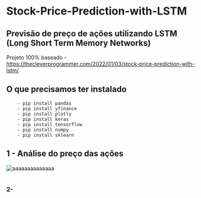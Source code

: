 # Stock-Price-Prediction-with-LSTM


## Previsão de preço de ações utilizando LSTM (Long Short Term Memory Networks)
   Projeto 100% baseado - https://thecleverprogrammer.com/2022/01/03/stock-price-prediction-with-lstm/

## O que precisamos ter instalado 
        - pip install pandas
        - pip install yfinance
        - pip install plotly
        - pip install keras
        - pip install tensorflow
        - pip install numpy
        - pip install sklearn

## 1 - Análise do preço das ações

![aaaaaaaaaaaaaa](https://s2.glbimg.com/LVKD6m6U72GMz6fyu6d0w4zW5AA=/0x0:695x379/984x0/smart/filters:strip_icc()/i.s3.glbimg.com/v1/AUTH_08fbf48bc0524877943fe86e43087e7a/internal_photos/bs/2021/O/m/DM4bQFSn2CWtvgANmcvQ/passo-1.jpg)
 
 <img alt="" title="" src="(https://assets.b9.com.br/wp-content/uploads/2018/02/Google-Imagens.png)">
<h3> 2- <h3>
